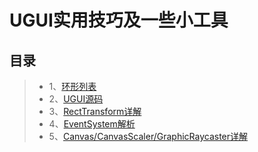 # UGUI实用技巧及一些小工具


目录
----
>* 1、[环形列表](https://www.cnblogs.com/blueberryzzz/p/9807580.html)
>* 2、[UGUI源码](https://bitbucket.org/Unity-Technologies/ui/src/)
>* 3、[RectTransform详解](https://www.cnblogs.com/zhimalier/p/11633816.html)
>* 4、[EventSystem解析](https://www.cnblogs.com/blueberryzzz/p/12216045.html)
>* 5、[Canvas/CanvasScaler/GraphicRaycaster详解](https://gameinstitute.qq.com/community/detail/127148)